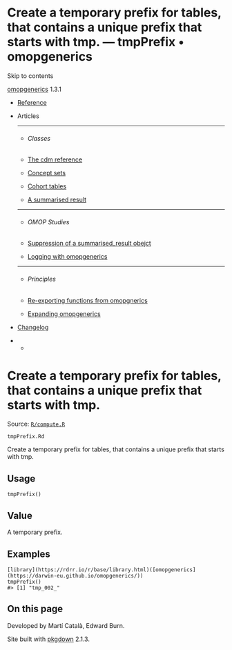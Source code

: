 # Create a temporary prefix for tables, that contains a unique prefix that starts with tmp. — tmpPrefix • omopgenerics

Skip to contents

[omopgenerics](../index.html) 1.3.1

  * [Reference](../reference/index.html)
  * Articles
    * * * *

    * ###### Classes

    * [The cdm reference](../articles/cdm_reference.html)
    * [Concept sets](../articles/codelists.html)
    * [Cohort tables](../articles/cohorts.html)
    * [A summarised result](../articles/summarised_result.html)
    * * * *

    * ###### OMOP Studies

    * [Suppression of a summarised_result obejct](../articles/suppression.html)
    * [Logging with omopgenerics](../articles/logging.html)
    * * * *

    * ###### Principles

    * [Re-exporting functions from omopgnerics](../articles/reexport.html)
    * [Expanding omopgenerics](../articles/expanding_omopgenerics.html)
  * [Changelog](../news/index.html)


  *   * [](https://github.com/darwin-eu/omopgenerics/)



# Create a temporary prefix for tables, that contains a unique prefix that starts with tmp.

Source: [`R/compute.R`](https://github.com/darwin-eu/omopgenerics/blob/v1.3.1/R/compute.R)

`tmpPrefix.Rd`

Create a temporary prefix for tables, that contains a unique prefix that starts with tmp.

## Usage
    
    
    tmpPrefix()

## Value

A temporary prefix.

## Examples
    
    
    [library](https://rdrr.io/r/base/library.html)([omopgenerics](https://darwin-eu.github.io/omopgenerics/))
    tmpPrefix()
    #> [1] "tmp_002_"
    

## On this page

Developed by Martí Català, Edward Burn.

Site built with [pkgdown](https://pkgdown.r-lib.org/) 2.1.3.
